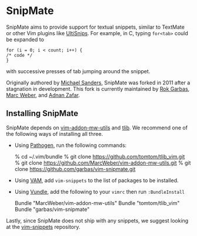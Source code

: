 # SnipMate #

SnipMate aims to provide support for textual snippets, similar to TextMate or
other Vim plugins like [UltiSnips][ultisnips]. For
example, in C, typing `for<tab>` could be expanded to

    for (i = 0; i < count; i++) {
	/* code */
    }

with successive presses of tab jumping around the snippet.

Originally authored by [Michael Sanders][msanders], SnipMate was forked in 2011
after a stagnation in development. This fork is currently maintained by [Rok
Garbas][garbas], [Marc Weber][marcweber], and [Adnan Zafar][ajzafar].


## Installing SnipMate ##

SnipMate depends on [vim-addon-mw-utils][mw-utils] and [tlib][tlib]. We
recommend one of the following ways of installing all three.

* Using [Pathogen][pathogen], run the following commands:

	% cd ~/.vim/bundle
	% git clone https://github.com/tomtom/tlib_vim.git
	% git clone https://github.com/MarcWeber/vim-addon-mw-utils.git
	% git clone https://github.com/garbas/vim-snipmate.git

* Using [VAM][vam], add `vim-snippets` to the list of packages to be installed.

* Using [Vundle][vundle], add the following to your `vimrc` then run
  `:BundleInstall`

	Bundle "MarcWeber/vim-addon-mw-utils"
	Bundle "tomtom/tlib_vim"
	Bundle "garbas/vim-snipmate"

Lastly, since SnipMate does not ship with any snippets, we suggest looking at
the [vim-snippets][vim-snippets] repository.


[ultisnips]: https://github.com/sirver/ultisnips
[msanders]: https://github.com/msanders
[garbas]: https://github.com/garbas
[marcweber]: https://github.com/marcweber
[ajzafar]: https://github.com/ajzafar
[mw-utils]: https://github.com/marcweber/vim-addon-mw-utils
[tlib]: https://github.com/tomtom/tlib_vim
[vim-snippets]: https://github.com/honza/vim-snippets
[vam]: https://github.com/marcweber/vim-addon-manager
[pathogen]: https://github.com/tpope/vim-pathogen
[vundle]: https://github.com/gmarik/vundle
